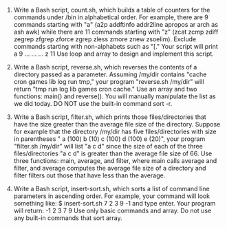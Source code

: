 1. Write a Bash script, count.sh, which builds a table of counters for the commands under /bin in alphabetical order. For example, there are 9 commands starting with "a" (a2p addftinfo addr2line apropos ar arch as ash awk) while there are 11 commands starting with "z" (zcat zcmp zdiff zegrep zfgrep zforce zgrep zless zmore znew zsoelim). Exclude commands starting with non-alphabets such as "[." Your script will print
a 9
...
...
...
z 11
Use loop and array to design and implement this script.

2. Write a Bash script, reverse.sh, which reverses the contents of a directory passed as a parameter. Assuming /my/dir contains "cache cron games lib log run tmp," your program "reverse.sh /my/dir" will return "tmp run log lib games cron cache." Use an array and two functions: main() and reverse(). You will manually manipulate the list as we did today. DO NOT use the built-in command sort -r.

3. Write a Bash script, filter.sh, which prints those files/directories that have the size greater than the average file size of the directory. Suppose for example that the directory /my/dir has five files/directories with size in parentheses " a (100) b (10) c (100) d (100) e (20)", your program "filter.sh /my/dir" will list "a c d" since the size of each of the three files/directories "a c d" is greater than the average file size of 66. Use three functions: main, average, and filter, where main calls average and filter, and average computes the average file size of a directory and filter filters out those that have less than the average.

4. Write a Bash script, insert-sort.sh, which sorts a list of command line parameters in ascending order. For example, your command will look something like: 
$ insert-sort.sh 7 2 3 9 -1 and type enter.
Your program will return: -1 2 3 7 9
Use only basic commands and array. Do not use any built-in commands that sort array.
